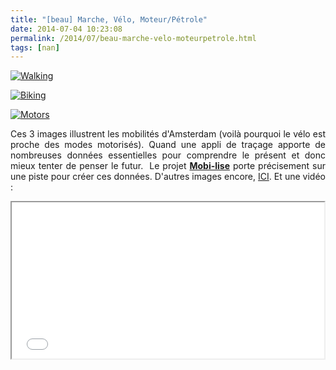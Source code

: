 ```yaml
---
title: "[beau] Marche, Vélo, Moteur/Pétrole"
date: 2014-07-04 10:23:08
permalink: /2014/07/beau-marche-velo-moteurpetrole.html
tags: [nan]
---
```


<p><a class="asset-img-link" href="https://gabrielplassat.github.io/transportsdufutur/wp-content/uploads/sites/6/old/6a0120a66d2ad4970b01a511dac6e2970c-pi.png" style="display: inline;"><img rel="lightbox[]" alt="Walking" border="0" class="asset  asset-image at-xid-6a0120a66d2ad4970b01a511dac6e2970c image-full img-responsive" src="/wp-content/uploads/sites/6/old/6a0120a66d2ad4970b01a511dac6e2970c-800wi.png" title="Walking" /></a></p>   <!--more-->  <p><a class="asset-img-link" href="https://gabrielplassat.github.io/transportsdufutur/wp-content/uploads/sites/6/old/6a0120a66d2ad4970b01a73de626b3970d-pi.png" style="display: inline;"><img rel="lightbox[]" alt="Biking" border="0" class="asset  asset-image at-xid-6a0120a66d2ad4970b01a73de626b3970d image-full img-responsive" src="/wp-content/uploads/sites/6/old/6a0120a66d2ad4970b01a73de626b3970d-800wi.png" title="Biking" /></a></p> <p><a class="asset-img-link" href="https://gabrielplassat.github.io/transportsdufutur/wp-content/uploads/sites/6/old/6a0120a66d2ad4970b01a511dac75c970c-pi.png" style="display: inline;"><img rel="lightbox[]" alt="Motors" border="0" class="asset  asset-image at-xid-6a0120a66d2ad4970b01a511dac75c970c image-full img-responsive" src="/wp-content/uploads/sites/6/old/6a0120a66d2ad4970b01a511dac75c970c-800wi.png" title="Motors" /></a></p> <p style="text-align: justify;">Ces 3 images illustrent les mobilités d'Amsterdam (voilà pourquoi le vélo est proche des modes motorisés). Quand une appli de traçage apporte de nombreuses données essentielles pour comprendre le présent et donc mieux tenter de penser le futur.  Le projet <a href="https://gabrielplassat.github.io/transportsdufutur/2014/03/du-changement-de-comportement-a-lengagement-citoyen.html" target="_blank"><strong>Mobi-lise</strong></a> porte précisement sur une piste pour créer ces données. D'autres images encore, <a href="http://www.citylab.com/tech/2014/07/this-exercise-app-tracks-trends-on-how-we-move-in-different-cities/373859/" target="_blank">ICI</a>. Et une vidéo : </p> <p><iframe allowfullscreen="" height="250" mozallowfullscreen="" src="//player.vimeo.com/video/99614610" webkitallowfullscreen="" width="500"></iframe></p>
